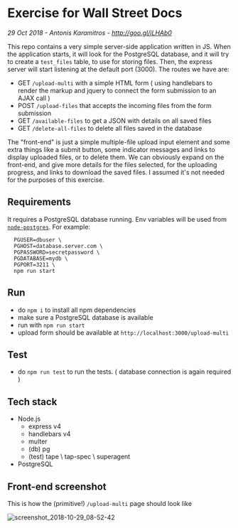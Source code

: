
# Exercise for Wall Street Docs

*29 Oct 2018 - Antonis Karamitros - http://goo.gl/iLHAb0*

This repo contains a very simple server-side application written in JS.
When the application starts, it will look for the PostgreSQL database, and it will try to create a `test_files` table, to use for storing files.
Then, the express server will start listening at the default port (3000).
The routes we have are:
- GET `/upload-multi` with a simple HTML form ( using handlebars to render the markup and jquery to connect the form submission to an AJAX call )
- POST `/upload-files` that accepts the incoming files from the form submission
- GET `/available-files` to get a JSON with details on all saved files
- GET `/delete-all-files` to delete all files saved in the database

The "front-end" is just a simple multiple-file upload input element and some extra things like a submit button, some indicator messages and links to display uploaded files, or to delete them.
We can obviously expand on the front-end, and give more details for the files selected, for the uploading progress, and links to download the saved files.
I assumed it's not needed for the purposes of this exercise.

## Requirements
It requires a PostgreSQL database running.
Env variables will be used from [`node-postgres`](https://node-postgres.com/).
For example:
```
  PGUSER=dbuser \
  PGHOST=database.server.com \
  PGPASSWORD=secretpassword \
  PGDATABASE=mydb \
  PGPORT=3211 \
  npm run start
```


## Run
- do `npm i` to install all npm dependencies
- make sure a PostgreSQL database is available
- run with `npm run start`
- upload form should be available at `http://localhost:3000/upload-multi`

## Test
- do `npm run test` to run the tests. ( database connection is again required )

## Tech stack
- Node.js
    - express v4
    - handlebars v4
    - multer
    - (db) pg
    - (test) tape \ tap-spec \ superagent
- PostgreSQL


## Front-end screenshot
This is how the (primitive!) `/upload-multi` page should look like

![screenshot_2018-10-29_08-52-42](https://user-images.githubusercontent.com/4569111/47639010-26d68c80-db58-11e8-8fae-328668ab36c8.png)
